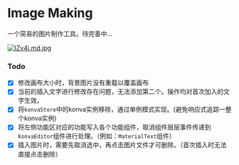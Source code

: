 # Image Making

一个简易的图片制作工具。待完善中...

[![IZv4i.md.jpg](https://s1.328888.xyz/2022/09/24/IZv4i.md.jpg)](https://imgloc.com/i/IZv4i)













### Todo

- [X] 修改画布大小时，背景图片没有重载以覆盖画布
- [X] 当前的插入文字进行修改存在问题，无法添加第二个。操作均对首次加入的文字生效。
- [X] 将`konvaStore`中的konva实例移除，通过单例模式实现。(避免响应式追踪一整个konva实例)
- [x] 将左侧功能区对应的功能写入各个功能组件，取消组件层层事件传递到`KonvaEditor`组件进行处理。（例如：`MaterialText`组件）
- [X] 插入图片时，需要先取消选中，再点击图片文件才可删除。（首次插入时无法直接点击删除）